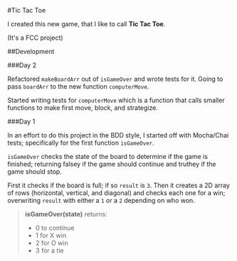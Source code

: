 #Tic Tac Toe

I created this new game, that I like to call __Tic Tac Toe__.

(It's a FCC project)

##Development

###Day 2

Refactored `makeBoardArr` out of `isGameOver` and wrote tests for it. Going to pass `boardArr` to the new function `computerMove`.

Started writing tests for `computerMove` which is a function that calls smaller functions to make first move, block, and strategize.

###Day 1

In an effort to do this project in the BDD style, I started off with Mocha/Chai tests; specifically for the first function `isGameOver`.

`isGameOver` checks the state of the board to determine if the game is finished; returning falsey if the game should continue and truthey if the game should stop.

First it checks if the board is full; if so `result` is `3`. Then it creates a 2D array of rows (horizontal, vertical, and diagonal) and checks each one for a win; overwriting `result` with either a `1` or a `2` depending on who won.

>__isGameOver(state)__
>returns:
>  * 0 to continue
>  * 1 for X win
>  * 2 for O win
>  * 3 for a tie
